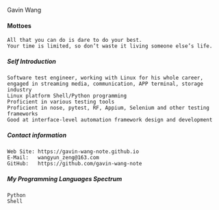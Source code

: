Gavin Wang


#### Mottoes

    All that you can do is dare to do your best.
    Your time is limited, so don’t waste it living someone else’s life.


##### Self Introduction

    Software test engineer, working with Linux for his whole career, engaged in streaming media, communication, APP terminal, storage industry
    Linux platform Shell/Python programming
    Proficient in various testing tools
    Proficient in nose, pytest, RF, Appium, Selenium and other testing frameworks
    Good at interface-level automation framework design and development


##### Contact information 

    Web Site: https://gavin-wang-note.github.io
    E-Mail:   wangyun_zeng@163.com
    GitHub:   https://github.com/gavin-wang-note


##### My Programming Languages Spectrum

    Python
    Shell
